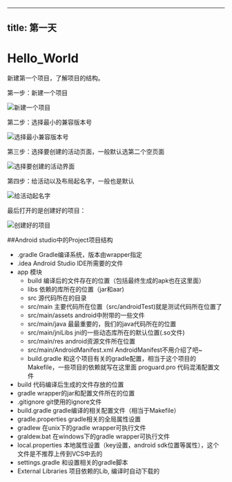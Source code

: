 
---
title: 第一天
---


# Hello_World

新建第一个项目，了解项目的结构。

第一步：新建一个项目

![新建一个项目](http://i.imgur.com/5zwyDva.png)

第二步：选择最小的兼容版本号

![选择最小兼容版本号](http://i.imgur.com/ZKLxHd8.png)

第三步：选择要创建的活动页面，一般默认选第二个空页面

![选择要创建的活动界面](http://i.imgur.com/FHcftcb.png)

第四步：给活动以及布局起名字，一般也是默认

![给活动起名字](http://i.imgur.com/ZoPrehz.png)

最后打开的是创建好的项目：

![创建好的项目](http://i.imgur.com/tk0eNgU.png)

##Android studio中的Project项目结构

* 	.gradle	Gradle编译系统，版本由wrapper指定
* 	.idea	Android Studio IDE所需要的文件
* 	app 模块
	* 	build	编译后的文件存在的位置（包括最终生成的apk也在这里面）
	* 	libs	依赖的库所在的位置（jar和aar)
	* 	src	源代码所在的目录
	* 	src/main	主要代码所在位置（src/androidTest)就是测试代码所在位置了
	* 	src/main/assets	android中附带的一些文件
	* 	src/main/java	最最重要的，我们的java代码所在的位置
	* 	src/main/jniLibs	jni的一些动态库所在的默认位置(.so文件)
	* 	src/main/res	android资源文件所在位置
	* 	src/main/AndroidManifest.xml	AndroidManifest不用介绍了吧~
	* 	build.gradle	和这个项目有关的gradle配置，相当于这个项目的Makefile，一些项目的依赖就写在这里面
		proguard.pro	代码混淆配置文件
* 	build	代码编译后生成的文件存放的位置
* 	gradle	wrapper的jar和配置文件所在的位置
* 	.gitignore	git使用的ignore文件
* 	build.gradle	gradle编译的相关配置文件（相当于Makefile）
* 	gradle.properties	gradle相关的全局属性设置
* 	gradlew	在unix下的gradle wrapper可执行文件
* 	graldew.bat	在windows下的gradle wrapper可执行文件
* 	local.properties	本地属性设置（key设置，android sdk位置等属性），这个文件是不推荐上传到VCS中去的
* 	settings.gradle	和设置相关的gradle脚本 	
* 	External Libraries 项目依赖的Lib, 编译时自动下载的
